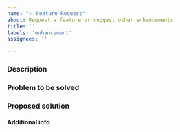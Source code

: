 ```yaml
---
name: "✨ Feature Request"
about: Request a feature or suggest other enhancements
title: ''
labels: 'enhancement'
assignees: ''

---
```


<!--
   SUPPORT REQUESTS:
   This is for requesting features in Mempool, not for support requests. 
   If you have a support request, please reach out on Matrix:
   https://matrix.to/#/#mempool.support:bitcoin.kyoto
-->

### Description

<!-- brief description of the feature request -->

### Problem to be solved

<!-- description of the the problem you're having -->

### Proposed solution

<!-- explain how you think we should solve the problem -->

#### Additional info

<!-- Additional information useful for implementing (e.g. docs, links, etc.) -->
